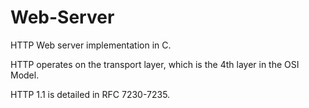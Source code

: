 # Web-Server
HTTP Web server implementation in C.

HTTP operates on the transport layer, which is the 4th layer in the OSI Model.

HTTP 1.1 is detailed in RFC 7230-7235.